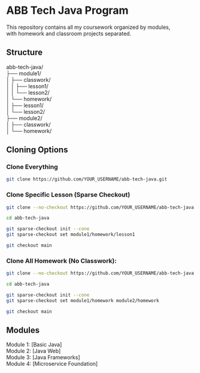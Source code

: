 # ABB Tech Java Program

This repository contains all my coursework organized by modules, \
with homework and classroom projects separated.

## Structure

abb-tech-java/\
├── module1/\
│   ├── classwork/\
│   │   ├── lesson1/\
│   │   └── lesson2/\
│   └── homework/\
│       ├── lesson1/\
│       └── lesson2/\
├── module2/\
│   ├── classwork/\
│   └── homework/

## Cloning Options

### Clone Everything

```bash
git clone https://github.com/YOUR_USERNAME/abb-tech-java.git
```

### Clone Specific Lesson (Sparse Checkout)

```bash
git clone --no-checkout https://github.com/YOUR_USERNAME/abb-tech-java.git

cd abb-tech-java

git sparse-checkout init --cone
git sparse-checkout set module1/homework/lesson1

git checkout main
```

### Clone All Homework (No Classwork):

```bash
git clone --no-checkout https://github.com/YOUR_USERNAME/abb-tech-java.git

cd abb-tech-java

git sparse-checkout init --cone
git sparse-checkout set module1/homework module2/homework

git checkout main
```

## Modules

Module 1: [Basic Java] \
Module 2: [Java Web] \
Module 3: [Java Frameworks] \
Module 4: [Microservice Foundation] 